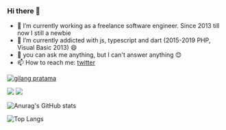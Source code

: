 ### Hi there 👋

- 🔭 I’m currently working as a freelance software engineer. Since 2013 till now I still a newbie
- 🌱 I’m currently addicted with js, typescript and dart (2015-2019 PHP, Visual Basic 2013) 😄
- 💬 you can ask me anything, but I can't answer anything 😊
- 📫 How to reach me: <a href="https://twitter.com/gepeee">twitter</a>


<p align="left"> <a href="https://github.com/ryo-ma/github-profile-trophy"><img src="https://github-profile-trophy.vercel.app/?username=nggepe&theme=onedark" alt="gilang pratama" /></a> </p>

![](https://github-profile-summary-cards.vercel.app/api/cards/repos-per-language?username=appleboy&theme=github)
![](https://github-profile-summary-cards.vercel.app/api/cards/most-commit-language?username=appleboy&theme=github)

![Anurag's GitHub stats](https://github-readme-stats.vercel.app/api?username=nggepe&count_private=true&show_icons=true&theme=tokyonight)

![Top Langs](https://github-readme-stats.vercel.app/api/top-langs/?username=nggepe&theme=tokyonight&count_private=true)

